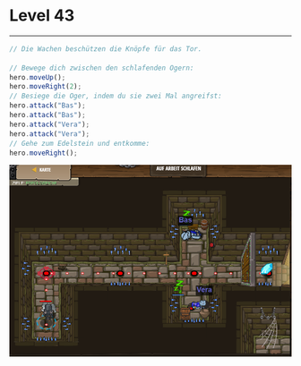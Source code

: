 # Level 43
___

```js
// Die Wachen beschützen die Knöpfe für das Tor.

// Bewege dich zwischen den schlafenden Ogern:
hero.moveUp();
hero.moveRight(2);
// Besiege die Oger, indem du sie zwei Mal angreifst:
hero.attack("Bas");
hero.attack("Bas");
hero.attack("Vera");
hero.attack("Vera");
// Gehe zum Edelstein und entkomme:
hero.moveRight();
```
<img src="images/level43.png" width= 700 />